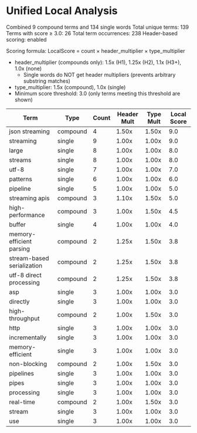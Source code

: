 # Unified Local Analysis

Combined 9 compound terms and 134 single words
Total unique terms: 139
Terms with score ≥ 3.0: 26
Total term occurrences: 238
Header-based scoring: enabled

Scoring formula: LocalScore = count × header_multiplier × type_multiplier
- header_multiplier (compounds only): 1.5x (H1), 1.25x (H2), 1.1x (H3+), 1.0x (none)
  - Single words do NOT get header multipliers (prevents arbitrary substring matches)
- type_multiplier: 1.5x (compound), 1.0x (single)
- Minimum score threshold: 3.0 (only terms meeting this threshold are shown)

| Term | Type | Count | Header Mult | Type Mult | Local Score |
|------|------|-------|-------------|-----------|-------------|
| json streaming | compound | 4 | 1.50x | 1.50x | 9.0 |
| streaming | single | 9 | 1.00x | 1.00x | 9.0 |
| large | single | 8 | 1.00x | 1.00x | 8.0 |
| streams | single | 8 | 1.00x | 1.00x | 8.0 |
| utf-8 | single | 7 | 1.00x | 1.00x | 7.0 |
| patterns | single | 6 | 1.00x | 1.00x | 6.0 |
| pipeline | single | 5 | 1.00x | 1.00x | 5.0 |
| streaming apis | compound | 3 | 1.10x | 1.50x | 5.0 |
| high-performance | compound | 3 | 1.00x | 1.50x | 4.5 |
| buffer | single | 4 | 1.00x | 1.00x | 4.0 |
| memory-efficient parsing | compound | 2 | 1.25x | 1.50x | 3.8 |
| stream-based serialization | compound | 2 | 1.25x | 1.50x | 3.8 |
| utf-8 direct processing | compound | 2 | 1.25x | 1.50x | 3.8 |
| asp | single | 3 | 1.00x | 1.00x | 3.0 |
| directly | single | 3 | 1.00x | 1.00x | 3.0 |
| high-throughput | compound | 2 | 1.00x | 1.50x | 3.0 |
| http | single | 3 | 1.00x | 1.00x | 3.0 |
| incrementally | single | 3 | 1.00x | 1.00x | 3.0 |
| memory-efficient | single | 3 | 1.00x | 1.00x | 3.0 |
| non-blocking | compound | 2 | 1.00x | 1.50x | 3.0 |
| pipelines | single | 3 | 1.00x | 1.00x | 3.0 |
| pipes | single | 3 | 1.00x | 1.00x | 3.0 |
| processing | single | 3 | 1.00x | 1.00x | 3.0 |
| real-time | compound | 2 | 1.00x | 1.50x | 3.0 |
| stream | single | 3 | 1.00x | 1.00x | 3.0 |
| use | single | 3 | 1.00x | 1.00x | 3.0 |
